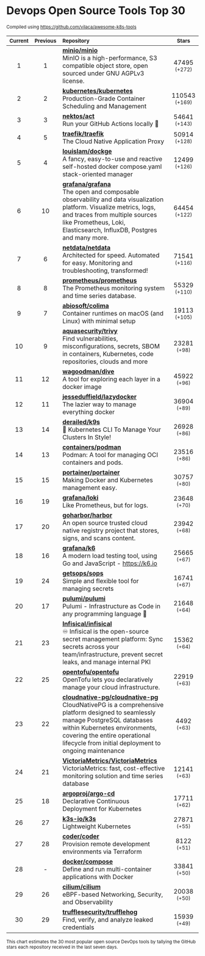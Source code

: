 # Devops Open Source Tools Top 30
<sup>Compiled using https://github.com/vilaca/awesome-k8s-tools</sup>
<div align="center">

|<sub>Current</sub>|<sub>Previous</sub>|<sub>Repository</sub>|<sub>Stars</sub>|
|:---:|:---:|:---|:---:|
|1|1|[**minio/minio**](https://github.com/minio/minio)<br/>MinIO is a high-performance, S3 compatible object store, open sourced under GNU AGPLv3 license.|47495 <sup>(+272)</sup>|
|2|2|[**kubernetes/kubernetes**](https://github.com/kubernetes/kubernetes)<br/>Production-Grade Container Scheduling and Management|110543 <sup>(+169)</sup>|
|3|3|[**nektos/act**](https://github.com/nektos/act)<br/>Run your GitHub Actions locally 🚀|54641 <sup>(+143)</sup>|
|4|5|[**traefik/traefik**](https://github.com/traefik/traefik)<br/>The Cloud Native Application Proxy|50914 <sup>(+128)</sup>|
|5|4|[**louislam/dockge**](https://github.com/louislam/dockge)<br/>A fancy, easy-to-use and reactive self-hosted docker compose.yaml stack-oriented manager|12499 <sup>(+126)</sup>|
|6|10|[**grafana/grafana**](https://github.com/grafana/grafana)<br/>The open and composable observability and data visualization platform. Visualize metrics, logs, and traces from multiple sources like Prometheus, Loki, Elasticsearch, InfluxDB, Postgres and many more. |64454 <sup>(+122)</sup>|
|7|6|[**netdata/netdata**](https://github.com/netdata/netdata)<br/>Architected for speed. Automated for easy. Monitoring and troubleshooting, transformed!|71541 <sup>(+116)</sup>|
|8|8|[**prometheus/prometheus**](https://github.com/prometheus/prometheus)<br/>The Prometheus monitoring system and time series database.|55329 <sup>(+110)</sup>|
|9|7|[**abiosoft/colima**](https://github.com/abiosoft/colima)<br/>Container runtimes on macOS (and Linux) with minimal setup|19113 <sup>(+105)</sup>|
|10|9|[**aquasecurity/trivy**](https://github.com/aquasecurity/trivy)<br/>Find vulnerabilities, misconfigurations, secrets, SBOM in containers, Kubernetes, code repositories, clouds and more|23281 <sup>(+98)</sup>|
|11|12|[**wagoodman/dive**](https://github.com/wagoodman/dive)<br/>A tool for exploring each layer in a docker image|45922 <sup>(+96)</sup>|
|12|11|[**jesseduffield/lazydocker**](https://github.com/jesseduffield/lazydocker)<br/>The lazier way to manage everything docker|36904 <sup>(+89)</sup>|
|13|14|[**derailed/k9s**](https://github.com/derailed/k9s)<br/>🐶 Kubernetes CLI To Manage Your Clusters In Style!|26928 <sup>(+86)</sup>|
|14|13|[**containers/podman**](https://github.com/containers/podman)<br/>Podman: A tool for managing OCI containers and pods.|23516 <sup>(+86)</sup>|
|15|15|[**portainer/portainer**](https://github.com/portainer/portainer)<br/>Making Docker and Kubernetes management easy.|30757 <sup>(+80)</sup>|
|16|19|[**grafana/loki**](https://github.com/grafana/loki)<br/>Like Prometheus, but for logs.|23648 <sup>(+70)</sup>|
|17|20|[**goharbor/harbor**](https://github.com/goharbor/harbor)<br/>An open source trusted cloud native registry project that stores, signs, and scans content.|23942 <sup>(+68)</sup>|
|18|16|[**grafana/k6**](https://github.com/grafana/k6)<br/>A modern load testing tool, using Go and JavaScript - https://k6.io|25665 <sup>(+67)</sup>|
|19|24|[**getsops/sops**](https://github.com/getsops/sops)<br/>Simple and flexible tool for managing secrets|16741 <sup>(+67)</sup>|
|20|17|[**pulumi/pulumi**](https://github.com/pulumi/pulumi)<br/>Pulumi - Infrastructure as Code in any programming language 🚀|21648 <sup>(+64)</sup>|
|21|23|[**Infisical/infisical**](https://github.com/Infisical/infisical)<br/>♾ Infisical is the open-source secret management platform: Sync secrets across your team/infrastructure, prevent secret leaks, and manage internal PKI|15362 <sup>(+64)</sup>|
|22|25|[**opentofu/opentofu**](https://github.com/opentofu/opentofu)<br/>OpenTofu lets you declaratively manage your cloud infrastructure.|22919 <sup>(+63)</sup>|
|23|22|[**cloudnative-pg/cloudnative-pg**](https://github.com/cloudnative-pg/cloudnative-pg)<br/>CloudNativePG is a comprehensive platform designed to seamlessly manage PostgreSQL databases within Kubernetes environments, covering the entire operational lifecycle from initial deployment to ongoing maintenance|4492 <sup>(+63)</sup>|
|24|21|[**VictoriaMetrics/VictoriaMetrics**](https://github.com/VictoriaMetrics/VictoriaMetrics)<br/>VictoriaMetrics: fast, cost-effective monitoring solution and time series database|12141 <sup>(+63)</sup>|
|25|18|[**argoproj/argo-cd**](https://github.com/argoproj/argo-cd)<br/>Declarative Continuous Deployment for Kubernetes|17711 <sup>(+62)</sup>|
|26|27|[**k3s-io/k3s**](https://github.com/k3s-io/k3s)<br/>Lightweight Kubernetes|27871 <sup>(+55)</sup>|
|27|28|[**coder/coder**](https://github.com/coder/coder)<br/>Provision remote development environments via Terraform|8122 <sup>(+51)</sup>|
|28|-|[**docker/compose**](https://github.com/docker/compose)<br/>Define and run multi-container applications with Docker|33841 <sup>(+50)</sup>|
|29|26|[**cilium/cilium**](https://github.com/cilium/cilium)<br/>eBPF-based Networking, Security, and Observability|20038 <sup>(+50)</sup>|
|30|29|[**trufflesecurity/trufflehog**](https://github.com/trufflesecurity/trufflehog)<br/>Find, verify, and analyze leaked credentials|15939 <sup>(+49)</sup>|


</div>

<sub>This chart estimates the 30 most popular open source DevOps tools by tallying the GitHub stars each repository received in the last seven days.</sub>
